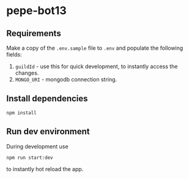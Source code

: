 # pepe-bot13

## Requirements

Make a copy of the `.env.sample` file to `.env` and populate the following fields:
1. `guildId` - use this for quick development, to instantly access the changes.
1. `MONGO_URI` - mongodb connection string.

## Install dependencies

```
npm install
```

## Run dev environment

During development use
```
npm run start:dev
```
to instantly hot reload the app.
